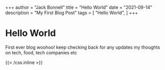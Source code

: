 +++
author = "Jack Bonnell"
title = "Hello World"
date = "2021-09-14"
description = "My First Blog Post"
tags = [
    "Hello World",
]
+++

# Hello World

First ever blog woohoo! keep checking back for any updates my thoughts on tech, food, tech companies etc

{{< /css.inline >}}
